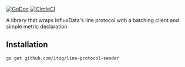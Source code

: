 [![GoDoc](https://godoc.org/github.com/itzg/line-protocol-sender?status.svg)](https://godoc.org/github.com/itzg/line-protocol-sender)
[![CircleCI](https://circleci.com/gh/itzg/line-protocol-sender.svg?style=svg)](https://circleci.com/gh/itzg/line-protocol-sender)

A library that wraps InfluxData's line protocol with a batching client and simple metric declaration

## Installation

```
go get github.com/itzg/line-protocol-sender
```
